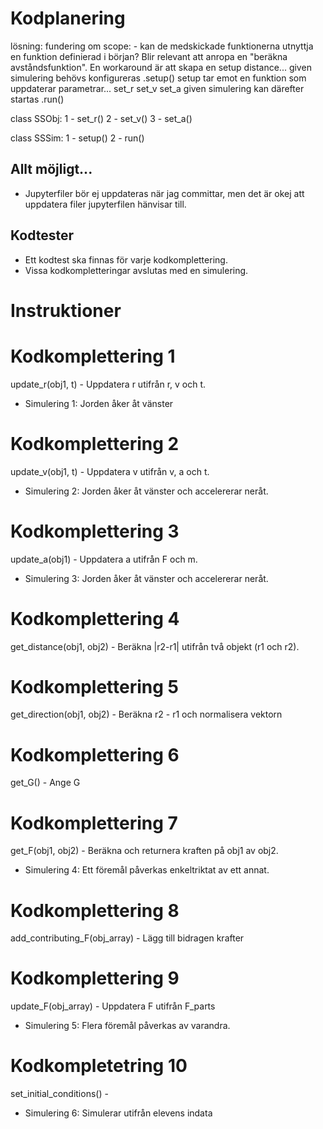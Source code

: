 # Kodplanering

lösning:
    fundering om scope:
        - kan de medskickade funktionerna utnyttja en funktion definierad i början? Blir relevant att anropa en "beräkna avståndsfunktion". En workaround är att skapa en setup distance...
    given simulering behövs konfigureras .setup()
        setup tar emot en funktion som uppdaterar parametrar...
        set_r
        set_v
        set_a
    given simulering kan därefter startas .run()

class SSObj:
    1 - set_r()
    2 - set_v()
    3 - set_a()

class SSSim:
    1 - setup()
    2 - run()



## Allt möjligt...
- Jupyterfiler bör ej uppdateras när jag committar, men det är okej att uppdatera filer jupyterfilen hänvisar till.

## Kodtester
- Ett kodtest ska finnas för varje kodkomplettering.
- Vissa kodkompletteringar avslutas med en simulering.

# Instruktioner

# Kodkomplettering 1
update_r(obj1, t) - Uppdatera r utifrån r, v och t.
* Simulering 1: Jorden åker åt vänster

# Kodkomplettering 2
update_v(obj1, t) - Uppdatera v utifrån v, a och t.
* Simulering 2: Jorden åker åt vänster och accelererar neråt.

# Kodkomplettering 3
update_a(obj1) - Uppdatera a utifrån F och m.
* Simulering 3: Jorden åker åt vänster och accelererar neråt.

# Kodkomplettering 4
get_distance(obj1, obj2) - Beräkna |r2-r1| utifrån två objekt (r1 och r2).

# Kodkomplettering 5
get_direction(obj1, obj2) - Beräkna r2 - r1 och normalisera vektorn

# Kodkomplettering 6
get_G() - Ange G

# Kodkomplettering 7
get_F(obj1, obj2) - Beräkna och returnera kraften på obj1 av obj2.
* Simulering 4: Ett föremål påverkas enkeltriktat av ett annat.

# Kodkomplettering 8
add_contributing_F(obj_array) - Lägg till bidragen krafter

# Kodkomplettering 9
update_F(obj_array) - Uppdatera F utifrån F_parts 
* Simulering 5: Flera föremål påverkas av varandra.

# Kodkompletetring 10
set_initial_conditions() - 
* Simulering 6: Simulerar utifrån elevens indata 


